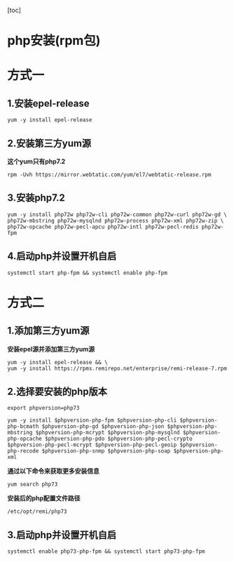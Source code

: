 [toc]



# php安装(rpm包)

# 方式一

## 1.安装epel-release

```shell
yum -y install epel-release
```



## 2.安装第三方yum源

**这个yum只有php7.2**

```shell
rpm -Uvh https://mirror.webtatic.com/yum/el7/webtatic-release.rpm
```



## 3.安装php7.2

```shell
yum -y install php72w php72w-cli php72w-common php72w-curl php72w-gd \
php72w-mbstring php72w-mysqlnd php72w-process php72w-xml php72w-zip \
php72w-opcache php72w-pecl-apcu php72w-intl php72w-pecl-redis php72w-fpm
```



## 4.启动php并设置开机自启

```shell
systemctl start php-fpm && systemctl enable php-fpm
```





# 方式二

## 1.添加第三方yum源

**安装epel源并添加第三方yum源**

```shell
yum -y install epel-release && \
yum -y install https://rpms.remirepo.net/enterprise/remi-release-7.rpm 
```



## 2.选择要安装的php版本

```shell
export phpversion=php73
```



```shell
yum -y install $phpversion-php-fpm $phpversion-php-cli $phpversion-php-bcmath $phpversion-php-gd $phpversion-php-json $phpversion-php-mbstring $phpversion-php-mcrypt $phpversion-php-mysqlnd $phpversion-php-opcache $phpversion-php-pdo $phpversion-php-pecl-crypto $phpversion-php-pecl-mcrypt $phpversion-php-pecl-geoip $phpversion-php-recode $phpversion-php-snmp $phpversion-php-soap $phpversion-php-xml
```



**通过以下命令来获取更多安装信息**

```shell
yum search php73
```



**安装后的php配置文件路径**

```shell
/etc/opt/remi/php73
```



## 3.启动php并设置开机自启

```shell
systemctl enable php73-php-fpm && systemctl start php73-php-fpm
```




